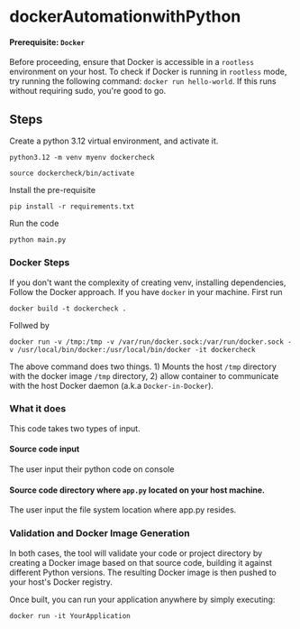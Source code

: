 # dockerAutomationwithPython

#### Prerequisite: `Docker` 

Before proceeding, ensure that Docker is accessible in a `rootless` environment on your host. To check if Docker is running in `rootless` mode, try running the following command: `docker run hello-world`. If this runs without requiring sudo, you're good to go.

## Steps
Create a python 3.12 virtual environment, and activate it.
```
python3.12 -m venv myenv dockercheck

source dockercheck/bin/activate
```


Install the pre-requisite
```
pip install -r requirements.txt
```

Run the code 

```
python main.py
```
### Docker Steps
If you don't want the complexity of creating venv, installing dependencies, Follow the Docker approach. If you have `docker` in your machine. First run

```
docker build -t dockercheck .
```
Follwed by 
```
docker run -v /tmp:/tmp -v /var/run/docker.sock:/var/run/docker.sock -v /usr/local/bin/docker:/usr/local/bin/docker -it dockercheck
```
The above command does two things. 1) Mounts the host `/tmp` directory with the docker image `/tmp` directory, 2) allow container to communicate with the host Docker daemon (a.k.a `Docker-in-Docker`). 

### What it does
This code takes two types of input.
#### Source code input
The user input their python code on console
#### Source code directory where `app.py` located on your host machine.
The user input the file system location where app.py resides.
### Validation and Docker Image Generation
In both cases, the tool will validate your code or project directory by creating a Docker image based on that source code, building it against different Python versions. The resulting Docker image is then pushed to your host's Docker registry.

Once built, you can run your application anywhere by simply executing:
```
docker run -it YourApplication
```
